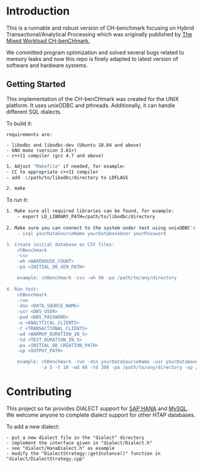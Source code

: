 # Introduction
This is a runnable and robust version of CH-benchmark focusing on Hybrid Transactional/Analytical Processing which was originally published by
[The Mixed Workload CH-benCHmark.](https://db.in.tum.de/research/projects/CHbenCHmark/?lang=en)

We committed program optimization and solved several bugs related to memory leaks and now this repo is finely adapted to latest version of software and hardware systems.



## Getting Started

This implementation of the CH-benCHmark was created for the UNIX platform. It uses unixODBC 
and pthreads.
Additionally, it can handle different SQL dialects. 




To build it:
    
    requirements are: 
    
    - libodbc and libodbc-dev (Ubuntu 18.04 and above)
    - GNU make (version 3.81+)
    - c++11 compiler (gcc 4.7 and above)
    
    
```bash
1. Adjust "Makefile" if needed, for example:
- CC to appropriate c++11 compiler
- add -L/path/to/libodbc/directory to LDFLAGS

2. make
```



To run it:

```bash
1. Make sure all required libraries can be found, for example:
	- export LD_LIBRARY_PATH=/path/to/libodbc/directory
   
2. Make sure you can connect to the system under test using unixODBC's "isql":
	- isql yourDataSourceName yourDatabaseUser yourPassword

3. Create initial database as CSV files:
    chBenchmark
    -csv
    -wh <WAREHOUSE_COUNT>
    -pa <INITIAL_DB_GEN_PATH>

    example: chBenchmark -csv -wh 50 -pa /path/to/any/directory
    
4. Run test:
    chBenchmark
    -run
    -dsn <DATA_SOURCE_NAME>
    -usr <DBS_USER>
    -pwd <DBS_PASSWORD>
    -a <ANALYTICAL_CLIENTS>
    -t <TRANSACTIONAL_CLIENTS>
    -wd <WARMUP_DURATION_IN_S>
    -td <TEST_DURATION_IN_S>
    -pa <INITIAL_DB_CREATION_PATH>
    -op <OUTPUT_PATH>

    example: chBenchmark -run -dsn yourDataSourceName -usr yourDatabaseUser -pwd yourPassword 
             -a 5 -t 10 -wd 60 -td 300 -pa /path/to/any/directory -op /path/to/any/directory
```


# Contributing

This project so far provides DIALECT support for [SAP HANA](https://www.sap.com/sea/products/s4hana-erp.html?%20campaigncode=crm-ya22-int-1273119&source=ppc-sg-google_ads-search-71700000089530855-58700007563534098-s4hana_s4em-s4erp--&dfa=1&gclid=Cj0KCQiA64GRBhCZARIsAHOLriLy7FuLrAHo0F2Jfyq_iz_XwfOzbgO0qhZDXC_szZqYKHz_TKXDyF8aAjuSEALw_wcB&gclsrc=aw.ds) and [MySQL](https://www.mysql.com/). We welcome anyone to complete dialect support for other HTAP databases.

To add a new dialect:

    - put a new dialect file in the "dialect" directory
    - implement the interface given in "dialect/Dialect.h"
    - see "dialect/HanaDialect.h" as example
    - modify the "DialectStrategy::getInstance()" function in "dialect/DialectStrategy.cpp"

